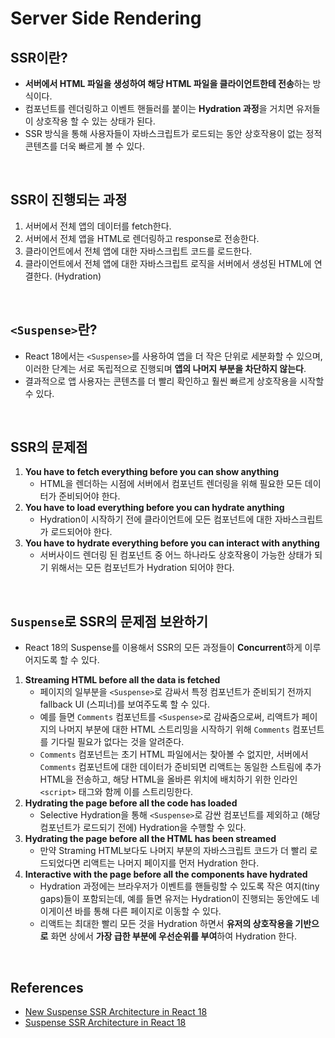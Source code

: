 # Server Side Rendering

## SSR이란?
- **서버에서 HTML 파일을 생성하여 해당 HTML 파일을 클라이언트한테 전송**하는 방식이다.
- 컴포넌트를 렌더링하고 이벤트 핸들러를 붙이는 **Hydration 과정**을 거치면 유저들이 상호작용 할 수 있는 상태가 된다.
- SSR 방식을 통해 사용자들이 자바스크립트가 로드되는 동안 상호작용이 없는 정적 콘텐츠를 더욱 빠르게 볼 수 있다.

<br/>

## SSR이 진행되는 과정
1. 서버에서 전체 앱의 데이터를 fetch한다.
2. 서버에서 전체 앱을 HTML로 렌더링하고 response로 전송한다.
3. 클라이언트에서 전체 앱에 대한 자바스크립트 코드를 로드한다.
4. 클라이언트에서 전체 앱에 대한 자바스크립트 로직을 서버에서 생성된 HTML에 연결한다. (Hydration)
   
<br/>

## `<Suspense>`란?
- React 18에서는 `<Suspense>`를 사용하여 앱을 더 작은 단위로 세분화할 수 있으며, 이러한 단계는 서로 독립적으로 진행되며 **앱의 나머지 부분을 차단하지 않는다**.
- 결과적으로 앱 사용자는 콘텐츠를 더 빨리 확인하고 훨씬 빠르게 상호작용을 시작할 수 있다.

<br/>

## SSR의 문제점
1. **You have to fetch everything before you can show anything**
    - HTML을 렌더하는 시점에 서버에서 컴포넌트 렌더링을 위해 필요한 모든 데이터가 준비되어야 한다.
2. **You have to load everything before you can hydrate anything**
    - Hydration이 시작하기 전에 클라이언트에 모든 컴포넌트에 대한 자바스크립트가 로드되어야 한다.
3. **You have to hydrate everything before you can interact with anything**
    - 서버사이드 렌더링 된 컴포넌트 중 어느 하나라도 상호작용이 가능한 상태가 되기 위해서는 모든 컴포넌트가 Hydration 되어야 한다.

<br/>

## `Suspense`로 SSR의 문제점 보완하기
- React 18의 Suspense를 이용해서 SSR의 모든 과정들이 **Concurrent**하게 이루어지도록 할 수 있다.
  
1. **Streaming HTML before all the data is fetched**
   - 페이지의 일부분을 `<Suspense>`로 감싸서 특정 컴포넌트가 준비되기 전까지 fallback UI (스피너)를 보여주도록 할 수 있다.
   - 예를 들면 `Comments` 컴포넌트를 `<Suspense>`로 감싸줌으로써, 리액트가 페이지의 나머지 부분에 대한 HTML 스트리밍을 시작하기 위해 `Comments` 컴포넌트를 기다릴 필요가 없다는 것을 알려준다.
   - `Comments` 컴포넌트는 초기 HTML 파일에서는 찾아볼 수 없지만, 서버에서 `Comments` 컴포넌트에 대한 데이터가 준비되면 리액트는 동일한 스트림에 추가 HTML을 전송하고, 해당 HTML을 올바른 위치에 배치하기 위한 인라인 `<script>` 태그와 함께 이를 스트리밍한다.
2. **Hydrating the page before all the code has loaded**
   - Selective Hydration을 통해 `<Suspense>`로 감싼 컴포넌트를 제외하고 (해당 컴포넌트가 로드되기 전에) Hydration을 수행할 수 있다.
3. **Hydrating the page before all the HTML has been streamed**
    - 만약 Straming HTML보다도 나머지 부분의 자바스크립트 코드가 더 빨리 로드되었다면 리액트는 나머지 페이지를 먼저 Hydration 한다.
4. **Interactive with the page before all the components have hydrated**
    - Hydration 과정에는 브라우저가 이벤트를 핸들링할 수 있도록 작은 여지(tiny gaps)들이 포함되는데, 예를 들면 유저는 Hydration이 진행되는 동안에도 네이게이션 바를 통해 다른 페이지로 이동할 수 있다.
    - 리액트는 최대한 빨리 모든 것을 Hydration 하면서 **유저의 상호작용을 기반으로** 화면 상에서 **가장 급한 부분에 우선순위를 부여**하여 Hydration 한다.

<br/>

## References
- [New Suspense SSR Architecture in React 18](https://github.com/reactwg/react-18/discussions/37)
- [Suspense SSR Architecture in React 18](https://blog.mathpresso.com/suspense-ssr-architecture-in-react-18-ec75e80eb68d)

